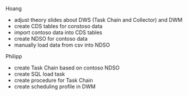 Hoang
- adjust theory slides about DWS (Task Chain and Collector) and DWM
- create CDS tables for constoso data
- import contoso data into CDS tables
- create NDSO for contoso data
- manually load data from csv into NDSO


Philipp
- create Task Chain based on contoso NDSO
- create SQL load task
- create procedure for Task Chain
- create scheduling profile in DWM